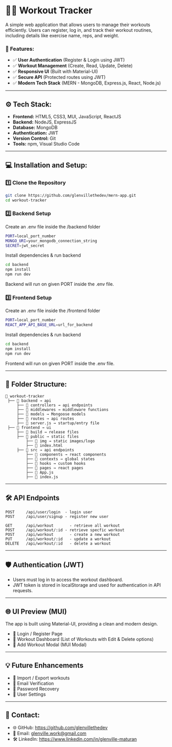 # 🏋️‍♂️ **Workout Tracker**   

A simple web application that allows users to manage their workouts efficiently. Users can register, log in, and track their workout routines, including details like exercise name, reps, and weight.

### 🚀 **Features:**

- ✅ **User Authentication** (Register & Login using JWT)
- ✅ **Workout Management** (Create, Read, Update, Delete)
- ✅ **Responsive UI** (Built with Material-UI)
- ✅ **Secure API** (Protected routes using JWT)
- ✅ **Modern Tech Stack** (MERN - MongoDB, Express.js, React, Node.js)

---

## ⚙️ **Tech Stack:**

- **Frontend:** HTML5, CSS3, MUI, JavaScript, ReactJS
- **Backend:** NodeJS, ExpressJS
- **Database:** MongoDB
- **Authentication:** JWT
- **Version Control:** Git
- **Tools:** npm, Visual Studio Code

---

## 💻 **Installation and Setup:**

### 1️⃣ Clone the Repository

```bash
git clone https://github.com/glenvillethedev/mern-app.git
cd workout-tracker
```

### 2️⃣ Backend Setup

Create an .env file inside the /backend folder
```bash
PORT=local_port_number
MONGO_URI=your_mongodb_connection_string
SECRET=jwt_secret
```

Install dependencies & run backend
```bash
cd backend
npm install
npm run dev
```

Backend will run on given PORT inside the .env file.

### 3️⃣ Frontend Setup

Create an .env file inside the /frontend folder
```bash
PORT=local_port_number
REACT_APP_API_BASE_URL=url_for_backend
```

Install dependencies & run backend
```bash
cd backend
npm install
npm run dev
```

Frontend will run on given PORT inside the .env file.

---

## 📂 **Folder Structure:**

```
📁 workout-tracker
 ├── 📁 backend → api
     ├── 📁 controllers → api endpoints
     ├── 📁 middlewares → middleware functions
     ├── 📁 models → Mongoose models
     ├── 📁 routes → api routes
     ├── 📝 server.js → startup/entry file
 ├── 📁 frontend → ui
     ├── 📁 build → release files
     ├── 📁 public → static files
         ├── 📁 img → static images/logo
         ├── 📝 index.html
     ├── 📁 src → api endpoints
         ├── 📁 components → react components
         ├── 📁 contexts → global states
         ├── 📁 hooks → custom hooks
         ├── 📁 pages → react pages
         ├── 📝 App.js
         ├── 📝 index.js
```

---

## 🛠 **API Endpoints**

```
POST     /api/user/login  - login user
POST     /api/user/signup - register new user

GET      /api/workout	    - retrieve all workout
POST     /api/workout/:id - retrieve specfic workout
POST     /api/workout	    - create a new workout
PUT      /api/workout/:id	- update a workout
DELETE   /api/workout/:id	- delete a workout
```

---

## 🛡 **Authentication (JWT)**

- Users must log in to access the workout dashboard.
- JWT token is stored in localStorage and used for authentication in API requests.
  
---

## 🌐 **UI Preview (MUI)**

The app is built using Material-UI, providing a clean and modern design.

- 🔹 Login / Register Page
- 🔹 Workout Dashboard (List of Workouts with Edit & Delete options)
- 🔹 Add Workout Modal (MUI Modal)

---

## 💡 **Future Enhancements**

- 🎯 Import / Export workouts
- 🎯 Email Verification
- 🎯 Password Recovery
- 🎯 User Settings

---

## 📌 **Contact:**

- 🌐 GitHub: https://github.com/glenvillethedev
- 📧 Email: glenville.work@gmail.com
- 🛠️ LinkedIn: https://www.linkedin.com/in/glenville-maturan

